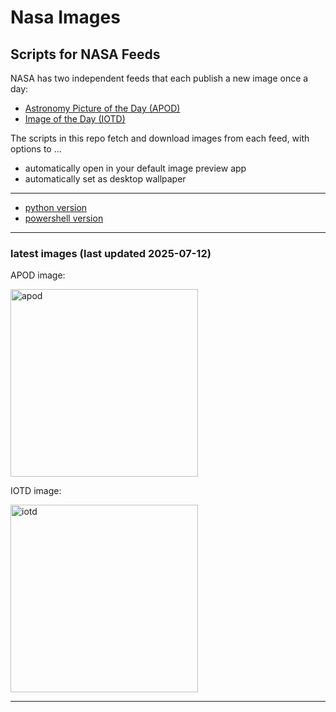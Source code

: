 # Nasa Images

## Scripts for NASA Feeds

NASA has two independent feeds that each publish a new image once a day:

- [Astronomy Picture of the Day (APOD)](https://apod.nasa.gov/apod/)
- [Image of the Day (IOTD)](https://www.nasa.gov/image-of-the-day/)

The scripts in this repo fetch and download images from each feed, with options to ...

- automatically open in your default image preview app
- automatically set as desktop wallpaper

---

- [python version](./python/README.md)
- [powershell version](./powershell/README.md)

---

### latest images (last updated 2025-07-12)

APOD image:

<a href="https://apod.nasa.gov/apod/image/2507/LUA_JULHO_25_2048.jpg"><img alt="apod" src="https://apod.nasa.gov/apod/image/2507/LUA_JULHO_25_2048.jpg" height="300" /></a>

IOTD image:

<a href="https://www.nasa.gov/image-detail/dsc09386orig/"><img alt="iotd" src="https://www.nasa.gov/wp-content/uploads/2025/07/dsc09386orig.jpg" height="300" /></a>

---
